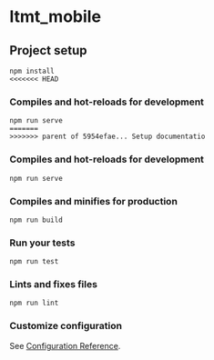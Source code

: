 # ltmt_mobile

## Project setup
```
npm install
<<<<<<< HEAD
```

### Compiles and hot-reloads for development
```
npm run serve
=======
>>>>>>> parent of 5954efae... Setup documentatio
```

### Compiles and hot-reloads for development
```
npm run serve
```

### Compiles and minifies for production
```
npm run build
```

### Run your tests
```
npm run test
```

### Lints and fixes files
```
npm run lint
```

### Customize configuration
See [Configuration Reference](https://cli.vuejs.org/config/).
